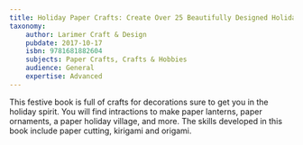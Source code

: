 ```yaml
---
title: Holiday Paper Crafts: Create Over 25 Beautifully Designed Holiday Craft Decorations for Your Home
taxonomy:
	author: Larimer Craft & Design
	pubdate: 2017-10-17
	isbn: 9781681882604
	subjects: Paper Crafts, Crafts & Hobbies
	audience: General
	expertise: Advanced
---
```

This festive book is full of crafts for decorations sure to get you in the holiday spirit.  You will find intractions to make  paper lanterns, paper ornaments, a paper holiday village, and more.  The skills developed in this book include paper cutting, kirigami and origami.